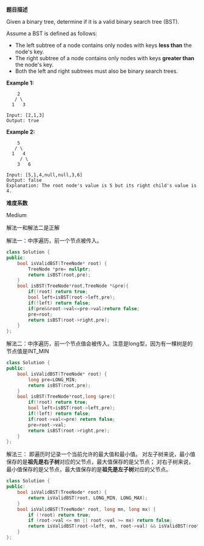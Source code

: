 **题目描述**   

Given a binary tree, determine if it is a valid binary search tree (BST).

Assume a BST is defined as follows:

- The left subtree of a node contains only nodes with keys **less than** the node's key.
- The right subtree of a node contains only nodes with keys **greater than** the node's key.
- Both the left and right subtrees must also be binary search trees.

 

**Example 1:**

```
    2
   / \
  1   3

Input: [2,1,3]
Output: true
```

**Example 2:**

```
    5
   / \
  1   4
     / \
    3   6

Input: [5,1,4,null,null,3,6]
Output: false
Explanation: The root node's value is 5 but its right child's value is 4.
```

**难度系数**    

Medium

解法一和解法二是正解

解法一：中序遍历，前一个节点被传入。

```c++
class Solution {
public:
    bool isValidBST(TreeNode* root) {
        TreeNode *pre= nullptr;
        return isBST(root,pre);
    }
    bool isBST(TreeNode*root,TreeNode *&pre){
        if(!root) return true;
        bool left=isBST(root->left,pre);
        if(!left) return false;
        if(pre&&root->val<=pre->val)return false;
        pre=root;
        return isBST(root->right,pre);
    }
};
```

解法二：中序遍历，前一个节点值会被传入。注意是long型，因为有一棵树是的节点值是INT_MIN

```c++
class Solution {
public:
    bool isValidBST(TreeNode* root) {
        long pre=LONG_MIN;
        return isBST(root,pre);
    }
    bool isBST(TreeNode*root,long &pre){
        if(!root) return true;
        bool left=isBST(root->left,pre);
        if(!left) return false;
        if(root->val<=pre) return false;
        pre=root->val;
        return isBST(root->right,pre);
    }
};
```

解法三： 即遍历时记录一个当前允许的最大值和最小值。 对左子树来说，最小值保存的是**祖先是右子树**对应的父节点，最大值保存的是父节点； 对右子树来说，最小值保存的是父节点，最大值保存的是**祖先是左子树**对应的父节点。

```c++
class Solution {
public:
    bool isValidBST(TreeNode* root) {
        return isValidBST(root, LONG_MIN, LONG_MAX);
    }
    bool isValidBST(TreeNode* root, long mn, long mx) {
        if (!root) return true;
        if (root->val <= mn || root->val >= mx) return false;
        return isValidBST(root->left, mn, root->val) && isValidBST(root->right, root->val, mx);
    }
};
```

